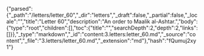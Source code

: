 {"parsed":{"_path":"/letters/letter_60","_dir":"letters","_draft":false,"_partial":false,"_locale":"","title":"Letter 60","description":"An order to Maalik al-Ashtar.","body":{"type":"root","children":[],"toc":{"title":"","searchDepth":2,"depth":2,"links":[]}},"_type":"markdown","_id":"content:3.letters:letter_60.md","_source":"content","_file":"3.letters/letter_60.md","_extension":"md"},"hash":"fQumuj2xy1"}